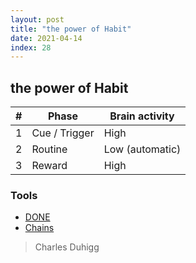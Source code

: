 ```yaml
---
layout: post
title: "the power of Habit"
date: 2021-04-14
index: 28
---
```



## the power of Habit

| # | Phase | Brain activity |
|---|-------|------------------|
| 1 | Cue / Trigger | High |
| 2 | Routine | Low (automatic) |
| 3 | Reward | High |

### Tools
* [DONE](https://thedoneapp.com)
* [Chains](https://chains.cc)


> Charles Duhigg 
